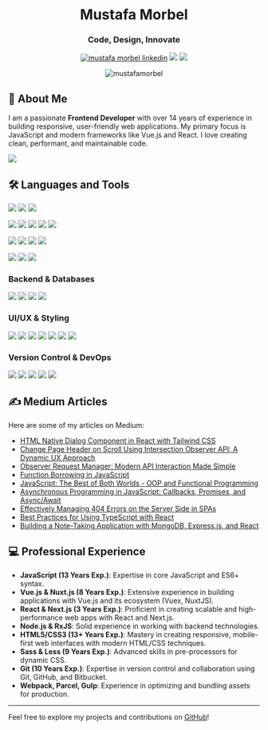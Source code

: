 <h1 align="center">Mustafa Morbel</h1>
<h3 align="center">Code, Design, Innovate</h3>


<p align="center">
  <a href="https://www.linkedin.com/in/mustafamorbel/"><img src="https://img.shields.io/badge/LinkedIn-0077B5?style=for-the-badge&logo=linkedin&logoColor=white" alt="mustafa morbel linkedin"/></a>
  <a href="https://twitter.com/mustafamorbel"><img src="https://img.shields.io/badge/twitter-1DA1F2?style=for-the-badge&logo=twitter&logoColor=white" /></a>
  <a href="https://medium.com/@mkare"><img src="https://img.shields.io/badge/@mkare-white?style=for-the-badge&logo=medium&logoColor=black" /></a>
</p>

<p align="center">
  <img src="https://komarev.com/ghpvc/?username=mkare&base=7000&label=Profile%20views&color=ff69b4&style=for-the-badge" alt="mustafamorbel" />
</p>

## 🚀 About Me
I am a passionate **Frontend Developer** with over 14 years of experience in building responsive, user-friendly web applications. My primary focus is JavaScript and modern frameworks like Vue.js and React. I love creating clean, performant, and maintainable code.

<a href="https://www.buymeacoffee.com/GnIsiUJ"><img src="https://img.shields.io/badge/Buy%20Me%20a%20Coffee-ffdd00?style=for-the-badge&logo=buy-me-a-coffee&logoColor=black" /></a>

## 🛠️ Languages and Tools

[![](https://img.shields.io/badge/JavaScript-c78100?style=flat&logo=javascript&logoColor=white)]()
[![](https://img.shields.io/badge/ECMAScript-c78100?style=flat)]()
[![](https://img.shields.io/badge/TypeScript-235a97?style=flat&logo=typescript&logoColor=white)]()

[![](https://img.shields.io/badge/Vue.js-4FC08D?style=flat&logo=vue.js&logoColor=4FC08D&labelColor=white)]()
[![](https://img.shields.io/badge/Nuxt.js-00C58E?style=flat&logo=nuxt.js&logoColor=00C58E&labelColor=white)]()
[![](https://img.shields.io/badge/ReactJS-white?style=flat&logo=react&logoColor=white&labelColor=61DAFB)]()
[![](https://img.shields.io/badge/Next.js-000000?style=flat&logo=next.js&logoColor=000000&labelColor=white)]()
[![](https://img.shields.io/badge/Node.js-339933?style=flat&logo=node.js&logoColor=339933&labelColor=white)]()

[![](https://img.shields.io/badge/Webpack-777?style=flat&logo=webpack&logoColor=8DD6F9&labelColor=777)]()
[![](https://img.shields.io/badge/Rollup-EC4A3F?style=flat&logo=rollup.js&logoColor=white)]()
[![](https://img.shields.io/badge/Parcel-613DC1?style=flat&logo=parcel&logoColor=white)]()
[![](https://img.shields.io/badge/Vite-646CFF?style=flat&logo=vite&logoColor=white)]()

[![](https://img.shields.io/badge/RxJS-FF6C2C?style=flat&logo=reactivex&logoColor=white&labelColor=FF6C2C)]()
[![](https://img.shields.io/badge/jQuery-0769AD?style=flat&logo=jquery&logoColor=white&labelColor=0769AD)]()
[![](https://img.shields.io/badge/Axios-671DDF?style=flat&logo=axios&logoColor=white&labelColor=671DDF)]()

### Backend & Databases
[![](https://img.shields.io/badge/-NestJs-ea2845?style=flat&logo=nestjs&logoColor=white)]()
[![](https://img.shields.io/badge/firebase-ffca28?style=flat&logo=firebase&logoColor=black)]()
[![](https://img.shields.io/badge/-MongoDB-13aa52?style=flat&logo=mongodb&logoColor=white)]()
[![](https://img.shields.io/badge/postgresql-4169e1?style=flat&logo=postgresql&logoColor=white)]()

### UI/UX & Styling
[![](https://img.shields.io/badge/HTML5-E34F26?style=flat&logo=html5&logoColor=white&labelColor=E34F26)]()
[![](https://img.shields.io/badge/CSS3-1572B6?style=flat&logo=css3&logoColor=white&labelColor=1572B6)]()
[![](https://img.shields.io/badge/Sass-FF69B4?style=flat&logo=sass&logoColor=white&labelColor=FF69B4)]()
[![](https://img.shields.io/badge/Less-gray?style=flat&logo=less)]()
[![](https://img.shields.io/badge/Bootstrap-563D7C?style=flat&logo=bootstrap&logoColor=white)]()
[![](https://img.shields.io/badge/TailwindCss-38bdf8?style=flat&logo=tailwind-css&logoColor=white)]()
[![](https://img.shields.io/badge/Styled%20Components-white?style=flat&logo=styled-components&logoColor=purple&labelColor=white)]()

### Version Control & DevOps
[![](https://img.shields.io/badge/Git-F05032?style=flat&logo=git&logoColor=white&labelColor=F05032)]()
[![](https://img.shields.io/badge/Docker-2496ED?style=flat&logo=docker&logoColor=white)]()
[![](https://img.shields.io/badge/Bitbucket-0052CC?style=flat&logo=bitbucket&logoColor=white)]()
[![](https://img.shields.io/badge/Jira-0052CC?style=flat&logo=jira&logoColor=white)]()
[![](https://img.shields.io/badge/Figma-F24E1E?style=flat&logo=figma&logoColor=white)]()

## ✍️ Medium Articles

Here are some of my articles on Medium:

- [HTML Native Dialog Component in React with Tailwind CSS](https://medium.com/@mkare/html-native-dialog-component-in-react-with-tailwind-css-2b23356ef036)
- [Change Page Header on Scroll Using Intersection Observer API: A Dynamic UX Approach](https://medium.com/@mkare/change-page-header-on-scroll-using-intersection-observer-api-a-dynamic-ux-approach-d09659a50e3d)
- [Observer Request Manager: Modern API Interaction Made Simple](https://medium.com/@mkare/observer-request-manager-modern-api-interaction-made-simple-typescript-252c65c03300)
- [Function Borrowing in JavaScript](https://medium.com/@mkare/function-borrowing-in-javascript-275e336a27f6)
- [JavaScript: The Best of Both Worlds - OOP and Functional Programming](https://medium.com/@mkare/javascript-the-best-of-both-worlds-oop-and-functional-programming-257e01821ad1)
- [Asynchronous Programming in JavaScript: Callbacks, Promises, and Async/Await](https://medium.com/@mkare/asynchronous-programming-in-javascript-callbacks-promises-and-async-await-ef683398b455)
- [Effectively Managing 404 Errors on the Server Side in SPAs](https://medium.com/@mkare/effectively-managing-404-errors-on-the-server-side-in-spas-884ae11f528c)
- [Best Practices for Using TypeScript with React](https://medium.com/@mkare/best-practices-for-using-typescript-with-react-bad13d851143)
- [Building a Note-Taking Application with MongoDB, Express.js, and React](https://medium.com/@mkare/building-a-note-taking-application-with-mongodb-express-js-and-react-5c8eea99acbc)

## 💻 Professional Experience
- **JavaScript (13 Years Exp.)**: Expertise in core JavaScript and ES6+ syntax.
- **Vue.js & Nuxt.js (8 Years Exp.)**: Extensive experience in building applications with Vue.js and its ecosystem (Vuex, NuxtJS).
- **React & Next.js (3 Years Exp.)**: Proficient in creating scalable and high-performance web apps with React and Next.js.
- **Node.js & RxJS**: Solid experience in working with backend technologies.
- **HTML5/CSS3 (13+ Years Exp.)**: Mastery in creating responsive, mobile-first web interfaces with modern HTML/CSS techniques.
- **Sass & Less (9 Years Exp.)**: Advanced skills in pre-processors for dynamic CSS.
- **Git (10 Years Exp.)**: Expertise in version control and collaboration using Git, GitHub, and Bitbucket.
- **Webpack, Parcel, Gulp**: Experience in optimizing and bundling assets for production.

---

Feel free to explore my projects and contributions on [GitHub](https://github.com/mkare)!
